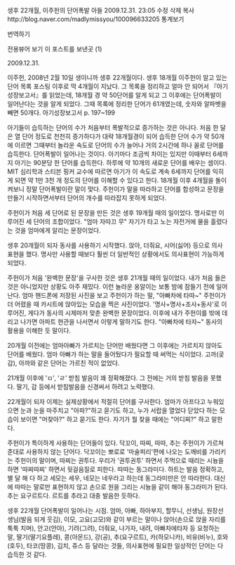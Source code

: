 
생후 22개월, 이주헌의 단어폭발   아들
2009.12.31. 23:05   수정   삭제
복사http://blog.naver.com/madlymissyou/100096633205
통계보기

번역하기

전용뷰어 보기
이 포스트를 보낸곳 (1)

2009.12.31.

이주헌, 2008년 2월 10일 생이니까 생후 22개월이다.
생후 18개월 이주헌이 알고 있는 단어 목록 포스팅 이후로 딱 4개월이 지났다.
그 목록을 정리하고 얼마 안 되어서 『아기성장보고서』를 읽었는데,
18개월 경 약 50단어를 알게 되고 그 이후에는 단어폭발이 일어난다는 것을 알게 되었다.
그때 목록에 정리한 단어가 61개였는데, 숫자와 알파벳을 빼면 50개다.
아기성장보고서 p. 197~199

아기들이 습득하는 단어의 수가 처음부터 폭발적으로 증가하는 것은 아니다. 처음 한 달은 열 단어 정도로 천천히 증가하다가 대략 18개월경이 되어 습득한 단어 수가 약 50개에 이르면 그때부터 놀라운 속도로 단어의 수가 늘어나 거의 2시간에 하나 꼴로 단어를 습득한다. 단어폭발이 일어나는 것이다. 아기마다 조금씩 차이는 있지만 이때부터 6세까지 아기는 90분당 한 단어를 습득한다. 하루에 약 10개의 새로운 단어를 배우는 셈이다. MIT 심리학과 스티븐 핑커 교수에 따르면 아기가 이 속도로 계속 6세까지 단어를 익히게 되면 약 1만 3천 개 정도의 단어를 이해할 수 있다고 한다.
18개월 이후 4개월을 돌이켜보니 정말 단어폭발이란 말이 맞다.
주헌이가 말을 따라하고 단어를 합성하고 문장을 만들기 시작하면서부터 단어의 개수를 따라잡지 못하게 되었다.

주헌이가 처음 세 단어로 된 문장을 만든 것은 생후 19개월 때의 일이었다.
명사로만 이루어진 세 단어의 조합이었다.
"엄마 자따끄 무"
자기가 타고 노는 자전거에 물을 흘렸다는 것을 엄마에게 알리는 문장이었다.

생후 20개월이 되자 동사를 사용하기 시작했다.
앉아, 더줘요, 시어(싫어) 등으로 의사표현을 했다.
명사만 사용할 때보다 훨씬 더 일반적인 상황에서도 의사표현이 가능하게 되었다.

주헌이가 처음 '완벽한 문장'을 구사한 것은 생후 21개월 때의 일이었다.
내가 처음 들은 것은 아니었지만 상황도 아주 재밌다.
이런 놀라운 옹알이는 보통 밤에 잠들기 전에 일어난다.
엄마 핸드폰에 저장된 사진을 보고 주헌이가 하는 말,
"아빠차에 타따~"
주헌이가 더 어렸을 때 카시트에 앉아있는 모습을 찍은 사진이었다.
'명사+명사+조사+동사'로 이루어진, 게다가 동사의 시제마저 맞춘 완벽한 문장이었다.
이후에 내가 주헌이를 밖에 데리고 나가면 아파트 현관을 나서면서 이렇게 말하기도 한다.
"아빠차에 타자~"
동사의 활용을 이해한 듯 말이다.

20개월 이전에는 엄마아빠가 가르치는 단어만 배웠다면
그 이후에는 가르치지 않아도 단어를 배웠다.
엄마 아빠가 하는 말을 들어뒀다가 필요할 때 써먹는 식이었다.
고까(곶감), 아까와 같은 단어는 가르친 적이 없었다.

21개월 이후에 'ㅁ', 'ㄹ' 받침 발음이 꽤 정확해졌다.
그 전에는 거의 받침 발음을 못했다.
딸기, 감 등에서 받침발음을 신경써서 하려고 노력했다.

22개월이 되자 이제는 실제상황에서 적절히 단어를 구사한다.
엄마가 아프다고 누워있으면 눈과 눈을 마주치고 "아파?"하고 묻기도 하고,
누가 서랍을 열었다 닫았다 하는 모습이 보이면 "머찾아?" 하고 묻기도 한다.
자기가 뭘 찾을 때에는 "어디찌?" 하고 말한다.

주헌이가 특이하게 사용하는 단어들이 있다.
닥꼬이, 따찌, 따따, 추는 주헌이가 가르쳐준대로 사용하지 않는 단어다.
닥꼬이는 뽀로로 '마술피리'편에 나오는 도깨비를 가리키는 주헌이의 말이며,
따찌는 권투다. 우리가 '권투권투' 하면서 주먹으로 때리는 시늉을 하면 '따찌따찌' 하면서 뒷걸음질로 피한다.
따따는 동그라미다.
하트는 발음 정확하고, 별 달 해 다 하고 세모는 세우, 네모는 네우라고 하는데 동그라미만은 안 따라한다.
대신에 따따는 말로만 표현하지 않고 손으로 원을 그리는 시늉을 같이 해야 동그라미가 된다.
추는 요구르트다. 르트를 추라고 대충 발음한 듯하다.

생후 22개월 단어폭발이 일어나는 시점.
엄마, 아빠, 하아부지, 할무니, 선생님, 원장선생님(발음 되게 웃김), 이모, 고요(고모)와 같이 부르는 말이나
앉아(손으로 앉을 자리를 툭툭 치며), 안고(안아), 기려(그려), 더줘요, 나가자, 내려, 아빠차에타자 등 요청하는 말,
딸기(딸기요플레), 콩(아몬드), 강(공), 추(요구르트), 카(하모니카), 비유(비누), 호와(호두), 타코(땅콩), 김치, 쥬스 등 달라는 것들,
의사표현에 필요한 일상적인 단어는 다 습득한 것 같다.
